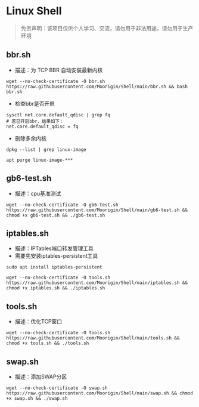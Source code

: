 # Linux Shell

> 免责声明：该项目仅供个人学习、交流，请勿用于非法用途，请勿用于生产环境  

## bbr.sh
- 描述：为 TCP BBR 自动安装最新内核

```
wget --no-check-certificate -O bbr.sh https://raw.githubusercontent.com/Moorigin/Shell/main/bbr.sh && bash bbr.sh
```

- 检查bbr是否开启

```
sysctl net.core.default_qdisc | grep fq
# 若已开启bbr，结果如下：
net.core.default_qdisc = fq
```

- 删除多余内核

```
dpkg --list | grep linux-image
```

```
apt purge linux-image-***
```

## gb6-test.sh
- 描述：cpu基准测试

```
wget --no-check-certificate -O gb6-test.sh https://raw.githubusercontent.com/Moorigin/Shell/main/gb6-test.sh && chmod +x gb6-test.sh && ./gb6-test.sh
```

## iptables.sh
- 描述：IPTables端口转发管理工具
- 需要先安装iptables-persistent工具
```
sudo apt install iptables-persistent
```

```
wget --no-check-certificate -O tools.sh https://raw.githubusercontent.com/Moorigin/Shell/main/iptables.sh && chmod +x iptables.sh && ./iptables.sh
```

## tools.sh
- 描述：优化TCP窗口

```
wget --no-check-certificate -O tools.sh https://raw.githubusercontent.com/Moorigin/Shell/main/tools.sh && chmod +x tools.sh && ./tools.sh
```

## swap.sh
- 描述：添加SWAP分区

```
wget --no-check-certificate -O swap.sh https://raw.githubusercontent.com/Moorigin/Shell/main/swap.sh && chmod +x swap.sh && ./swap.sh
```
